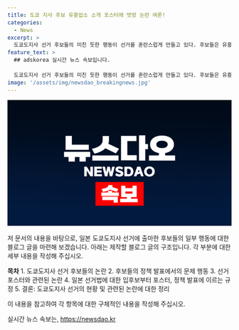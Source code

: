 ```yaml
---
title: 도쿄 지사 후보 유흥업소 소개 포스터에 벗방 논란 여론!
categories:
  - News
excerpt: >
  도쿄도지사 선거 후보들의 미친 듯한 행동이 선거를 혼란스럽게 만들고 있다. 후보들은 유흥업소 점포를 소개하거나, 개 사진을 달고 다닌다. 더구나, 선거 운동 포스터에는 여성의 알몸을 드러낸 사진이나 유명 레이싱 모델의 사진을 표시하기도 한다. 이같은 상황에서 선거법은 후보들의 막장 행동을 막을 수 있는 법적 근거가 부족하다고 한다. 도쿄도지사 선거는 오는 7일 투표가 예정되어 있다.
feature_text: >
  ## adskorea 실시간 뉴스 속보입니다.

  도쿄도지사 선거 후보들의 미친 듯한 행동이 선거를 혼란스럽게 만들고 있다. 후보들은 유흥업소 점포를 소개하거나, 개 사진을 달고 다닌다. 더구나, 선거 운동 포스터에는 여성의 알몸을 드러낸 사진이나 유명 레이싱 모델의 사진을 표시하기도 한다. 이같은 상황에서 선거법은 후보들의 막장 행동을 막을 수 있는 법적 근거가 부족하다고 한다. 도쿄도지사 선거는 오는 7일 투표가 예정되어 있다.
image: '/assets/img/newsdao_breakingnews.jpg'
---
```


<p><img src="/assets/img/newsdao_breakingnews.jpg" alt="adskorea 속보" /></p>

<p>저 문서의 내용을 바탕으로, 일본 도쿄도지사 선거에 출마한 후보들의 일부 행동에 대한 블로그 글을 마련해 보겠습니다. 아래는 제작할 블로그 글의 구조입니다. 각 부분에 대한 세부 내용을 작성해 주십시오.</p>

<p><strong>목차</strong>
1. 도쿄도지사 선거 후보들의 논란
2. 후보들의 정책 발표에서의 문제 행동
3. 선거 포스터와 관련된 논란
4. 일본 선거법에 대한 입후보부터 포스터, 정책 발표에 이르는 규정
5. 결론: 도쿄도지사 선거의 현황 및 관련된 논란에 대한 정리</p>

<p>이 내용을 참고하여 각 항목에 대한 구체적인 내용을 작성해 주십시오.</p>
실시간 뉴스 속보는, <a href="https://newsdao.kr" rel="dofollow">https://newsdao.kr</a>


